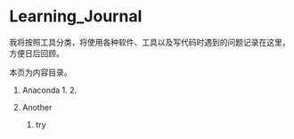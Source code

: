 # Learning_Journal
我将按照工具分类，将使用各种软件、工具以及写代码时遇到的问题记录在这里，方便日后回顾。

本页为内容目录。

1. Anaconda
   1. 
   2. 
   
2. Another
   1. try
